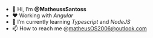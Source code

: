 - 👋 Hi, I’m **@MatheussSantoss**
- ❤ Working with *Angular* 
- 🌱 I’m currently learning *Typescript* and *NodeJS*
- 📫 How to reach me @matheusOS2006@outlook.com

<!---
MatheussSantoss/MatheussSantoss is a ✨ special ✨ repository because its `README.md` (this file) appears on your GitHub profile.
You can click the Preview link to take a look at your changes.
--->
